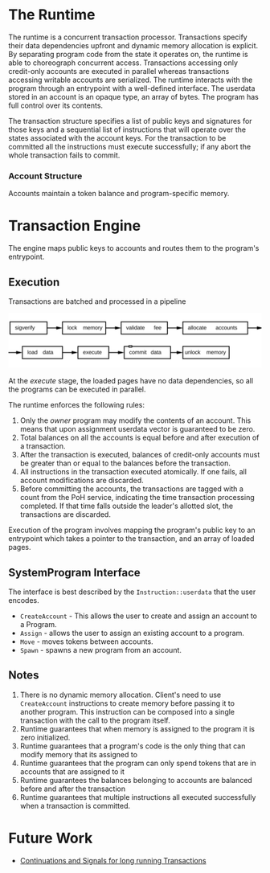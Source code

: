 # The Runtime

The runtime is a concurrent transaction processor. Transactions specify their
data dependencies upfront and dynamic memory allocation is explicit. By
separating program code from the state it operates on, the runtime is able to
choreograph concurrent access. Transactions accessing only credit-only
accounts are executed in parallel whereas transactions accessing writable
accounts are serialized.  The runtime interacts with the program through an
entrypoint with a well-defined interface.  The userdata stored in an account is
an opaque type, an array of bytes. The program has full control over its
contents.

The transaction structure specifies a list of public keys and signatures for
those keys and a sequential list of instructions that will operate over the
states associated with the account keys.  For the transaction to be committed
all the instructions must execute successfully; if any abort the whole
transaction fails to commit.

### Account Structure

Accounts maintain a token balance and program-specific memory.

# Transaction Engine

The engine maps public keys to accounts and routes them to the program's
entrypoint.

## Execution

Transactions are batched and processed in a pipeline

<img alt="Runtime pipeline" src="img/runtime.svg" class="center"/>

At the *execute* stage, the loaded pages have no data dependencies, so all the
programs can be executed in parallel.

The runtime enforces the following rules:

1. Only the *owner* program may modify the contents of an account.  This means
   that upon assignment userdata vector is guaranteed to be zero.
2. Total balances on all the accounts is equal before and after execution of a
   transaction.
3. After the transaction is executed, balances of credit-only accounts must be
   greater than or equal to the balances before the transaction.
4. All instructions in the transaction executed atomically. If one fails, all
   account modifications are discarded.
5. Before committing the accounts, the transactions are tagged with a count
   from the PoH service, indicating the time transaction processing completed.
   If that time falls outside the leader's allotted slot, the transactions
   are discarded.

Execution of the program involves mapping the program's public key to an
entrypoint which takes a pointer to the transaction, and an array of loaded
pages.

## SystemProgram Interface

The interface is best described by the `Instruction::userdata` that the user
encodes.

* `CreateAccount` - This allows the user to create and assign an account to a
  Program.
* `Assign` - allows the user to assign an existing account to a program.
* `Move`  - moves tokens between accounts.
* `Spawn` - spawns a new program from an account.

## Notes

1. There is no dynamic memory allocation.  Client's need to use `CreateAccount`
instructions to create memory before passing it to another program.  This
instruction can be composed into a single transaction with the call to the
program itself.
2. Runtime guarantees that when memory is assigned to the program it is zero
initialized.
3. Runtime guarantees that a program's code is the only thing that can modify
memory that its assigned to
4. Runtime guarantees that the program can only spend tokens that are in
accounts that are assigned to it
5. Runtime guarantees the balances belonging to accounts are balanced before
and after the transaction
6. Runtime guarantees that multiple instructions all executed successfully when
a transaction is committed.

# Future Work

* [Continuations and Signals for long running
  Transactions](https://github.com/solana-labs/solana/issues/1485)
